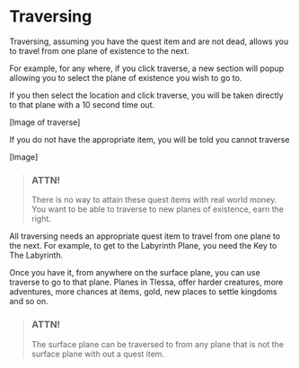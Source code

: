 # Traversing

Traversing, assuming you have the quest item and are not dead, allows you to travel from one plane of existence to the next.

For example, for any where, if you click traverse, a new section will popup allowing you to select the plane of existence you wish to go to.

If you then select the location and click traverse, you will be taken directly to that plane with a 10 second time out.

[Image of traverse]

If you do not have the appropriate item, you will be told you cannot traverse

[Image]

>	### ATTN!
>
> There is no way to attain these quest items with real world money. You want to be able to traverse to new planes of existence, earn the right.

All traversing needs an appropriate quest item to travel from one plane to the next. For example, to get to the Labyrinth Plane, you need the Key to The Labyrinth.

Once you have it, from anywhere on the surface plane, you can use traverse to go to that plane.
Planes in Tlessa, offer harder creatures, more adventures, more chances at items, gold, new places to settle kingdoms and so on.

> ### ATTN!
>
> The surface plane can be traversed to from any plane that is not the surface plane with out a quest item.

